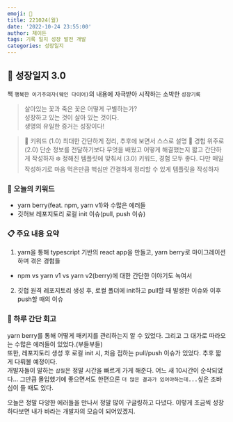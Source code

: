 ```yaml
---
emoji: 🌱
title: 221024(월)
date: '2022-10-24 23:55:00'
author: 제이든
tags: 기록 일지 성장 발전 개발
categories: 성장일지
---
```


## 🎄 성장일지 3.0

책 `행복한 이기주의자(웨인 다이어)`의 내용에 자극받아 시작하는 소박한 `성장기록`

> 살아있는 꽃과 죽은 꽃은 어떻게 구별하는가?<br/>
> 성장하고 있는 것이 살아 있는 것이다.<br/>
> 생명의 유일한 증거는 성장이다!

> 🌳 키워드 (1.0)
> 최대한 간단하게 정리, 추후에 보면서 스스로 설명
> 🍉 경험 위주로 (2.0)
> 단순 정보를 전달하기보다 무엇을 배웠고 어떻게 해결했는지 짧고 간단하게 작성하자
> ❄️ 정해진 템플릿에 맞춰서 (3.0)
> 키워드, 경험 모두 좋다. 다만 매일 작성하기로 마음 먹은만큼 핵심만 간결하게 정리할 수 있게 템플릿을 작성하자

### 🔑 오늘의 키워드

- yarn berry(feat. npm, yarn v1)와 수많은 에러들
- 깃허브 레포지토리 로컬 init 이슈(pull, push 이슈)

### 📋 주요 내용 요약

1. yarn을 통해 typescript 기반의 react app을 만들고, yarn berry로 마이그레이션하며 겪은 경험들

- npm vs yarn v1 vs yarn v2(berry)에 대한 간단한 이야기도 녹여서

2. 깃헙 원격 레포지토리 생성 후, 로컬 폴더에 init하고 pull할 때 발생한 이슈와 이후 push할 때의 이슈

### 📝 하루 간단 회고

yarn berry를 통해 어떻게 패키지를 관리하는지 알 수 있었다. 그리고 그 대가로 따라오는 수많은 에러들이 있었다.(부들부들)<br/>
또한, 레포지토리 생성 후 로컬 init 시, 처음 접하는 pull/push 이슈가 있었다. 추후 짧게 다뤄볼 예정이다.<br/>
개발자들이 말하는 `삽질`은 정말 시간을 빠르게 가게 해준다. 어느 새 10시간이 순삭되었다... 그만큼 몰입했기에 좋으면서도 한편으론 `더 많은 결과가 있어야하는데...`싶은 조바심이 들 때도 있다.

오늘은 정말 다양한 에러들을 만나서 정말 많이 구글링하고 다녔다. 이렇게 조금씩 성장하다보면 내가 바라는 개발자의 모습이 되어있겠지.

```toc

```
